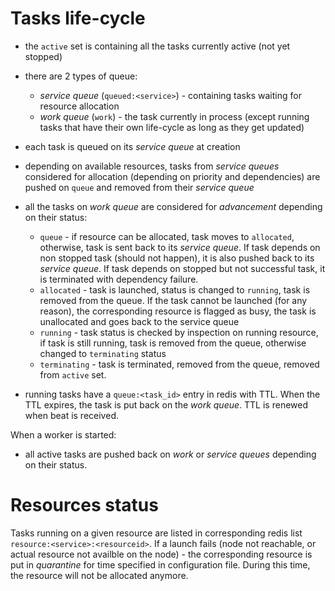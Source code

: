 # Tasks life-cycle

* the `active` set is containing all the tasks currently active (not yet stopped)
* there are 2 types of queue:
  * _service queue_ (`queued:<service>`) - containing tasks waiting for resource allocation
  * _work queue_ (`work`) - the task currently in process (except running tasks that have their own life-cycle as long as they get updated)

* each task is queued on its _service queue_ at creation

* depending on available resources, tasks from _service queues_ considered for allocation (depending on priority and dependencies) are pushed on `queue` and removed from their _service queue_

* all the tasks on _work queue_ are considered for _advancement_ depending on their status:
  * `queue` - if resource can be allocated, task moves to `allocated`, otherwise, task is sent back to its _service queue_. If task depends on non stopped task (should not happen), it is also pushed back to its _service queue_. If task depends on stopped but not successful task, it is terminated with dependency failure.
  * `allocated` - task is launched, status is changed to `running`, task is removed from the queue. If the task cannot be launched (for any reason), the corresponding resource is flagged as busy, the task is unallocated and goes back to the service queue
  * `running` - task status is checked by inspection on running resource, if task is still running, task is removed from the queue, otherwise changed to `terminating` status
  * `terminating` - task is terminated, removed from the queue, removed from `active` set.

* running tasks have a `queue:<task_id>` entry in redis with TTL. When the TTL expires, the task is put back on the _work queue_. TTL is renewed when beat is received.

When a worker is started:
* all active tasks are pushed back on _work_ or _service queues_ depending on their status.

# Resources status

Tasks running on a given resource are listed in corresponding redis list `resource:<service>:<resourceid>`.
If a launch fails (node not reachable, or actual resource not availble on the node) - the corresponding resource is put in _quarantine_ for time specified in configuration file. During this time, the resource will not be allocated anymore.